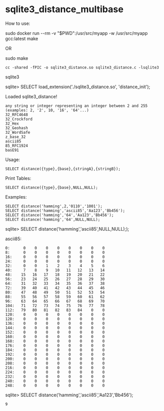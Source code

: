 # sqlite3_distance_multibase
How to use:

sudo docker run --rm -v "$PWD":/usr/src/myapp -w /usr/src/myapp gcc:latest make

OR

sudo make

    cc -shared -fPIC -o sqlite3_distance.so sqlite3_distance.c -lsqlite3

sqlite3

sqlite> SELECT load_extension('./sqlite3_distance.so', 'distance_init');

Loaded sqlite3_distance!

    any string or integer representing an integer between 2 and 255 
    (examples: 2, '2', 10, '16', '64'...)
    32_RFC4648
    32_Crockford
    32_Hex
    32_Geohash
    32_WordSafe
    z_base_32
    ascii85
    85_RFC1924
    basE91
    
Usage:

    SELECT distance({type},{base},{stringA},{stringB});
    
Print Tables:

    SELECT distance({type},{base},NULL,NULL);
    
Examples:

    SELECT distance('hamming',2,'0110','1001');
    SELECT distance('hamming','ascii85','Aa123','Bb456');
    SELECT distance('hamming','64','Aa123','Bb456');
    SELECT distance('hamming','64',NULL,NULL);
    
    
sqlite> SELECT distance('hamming','ascii85',NULL,NULL););

ascii85:
    
    0:      0    0    0    0    0    0    0    0
    8:      0    0    0    0    0    0    0    0
    16:     0    0    0    0    0    0    0    0
    24:     0    0    0    0    0    0    0    0
    32:     0    0    1    2    3    4    5    6
    40:     7    8    9   10   11   12   13   14
    48:    15   16   17   18   19   20   21   22
    56:    23   24   25   26   27   28   29   30
    64:    31   32   33   34   35   36   37   38
    72:    39   40   41   42   43   44   45   46
    80:    47   48   49   50   51   52   53   54
    88:    55   56   57   58   59   60   61   62
    96:    63   64   65   66   67   68   69   70
    104:   71   72   73   74   75   76   77   78
    112:   79   80   81   82   83   84    0    0
    120:    0    0    0    0    0    0    0    0
    128:    0    0    0    0    0    0    0    0
    136:    0    0    0    0    0    0    0    0
    144:    0    0    0    0    0    0    0    0
    152:    0    0    0    0    0    0    0    0
    160:    0    0    0    0    0    0    0    0
    168:    0    0    0    0    0    0    0    0
    176:    0    0    0    0    0    0    0    0
    184:    0    0    0    0    0    0    0    0
    192:    0    0    0    0    0    0    0    0
    200:    0    0    0    0    0    0    0    0
    208:    0    0    0    0    0    0    0    0
    216:    0    0    0    0    0    0    0    0
    224:    0    0    0    0    0    0    0    0
    232:    0    0    0    0    0    0    0    0
    240:    0    0    0    0    0    0    0    0
    248:    0    0    0    0    0    0    0    0
 

sqlite> SELECT distance('hamming','ascii85','Aa123','Bb456');

    9
